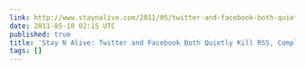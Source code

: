 ```yaml
---
link: http://www.staynalive.com/2011/05/twitter-and-facebook-both-quietly-kill.html?utm_source=feedburner&utm_medium=email&utm_campaign=Feed%3A+OTInews+%28OTI+News%29#
date: 2011-05-10 02:15 UTC
published: true
title: 'Stay N Alive: Twitter and Facebook Both Quietly Kill RSS, Completely'
tags: []
---
```




